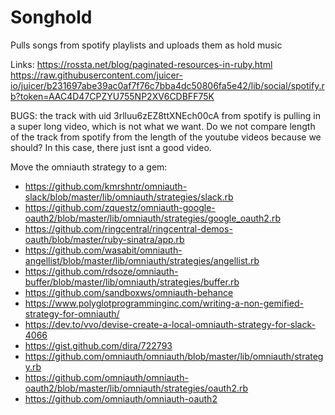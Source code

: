 # Songhold
Pulls songs from spotify playlists and uploads them as hold music

Links:
https://rossta.net/blog/paginated-resources-in-ruby.html
https://raw.githubusercontent.com/juicer-io/juicer/b231697abe39ac0af7f76c7bba4dc50806fa5e42/lib/social/spotify.rb?token=AAC4D47CPZYU755NP2XV6CDBFF75K

BUGS:
the track with uid 3rlluu6zEZ8ttXNEch00cA from spotify is pulling in a super long video, which is not what we want.
Do we not compare length of the track from spotify from the length of the youtube videos because we should? In this case, there just isnt a good video.


Move the omniauth strategy to a gem:
- https://github.com/kmrshntr/omniauth-slack/blob/master/lib/omniauth/strategies/slack.rb
- https://github.com/zquestz/omniauth-google-oauth2/blob/master/lib/omniauth/strategies/google_oauth2.rb
- https://github.com/ringcentral/ringcentral-demos-oauth/blob/master/ruby-sinatra/app.rb
- https://github.com/wasabit/omniauth-angellist/blob/master/lib/omniauth/strategies/angellist.rb
- https://github.com/rdsoze/omniauth-buffer/blob/master/lib/omniauth/strategies/buffer.rb
- https://github.com/sandboxws/omniauth-behance
- https://www.polyglotprogramminginc.com/writing-a-non-gemified-strategy-for-omniauth/
- https://dev.to/vvo/devise-create-a-local-omniauth-strategy-for-slack-4066
- https://gist.github.com/dira/722793
- https://github.com/omniauth/omniauth/blob/master/lib/omniauth/strategy.rb
- https://github.com/omniauth/omniauth-oauth2/blob/master/lib/omniauth/strategies/oauth2.rb
- https://github.com/omniauth/omniauth-oauth2
